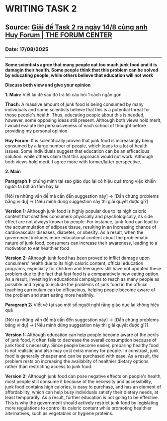 # WRITING TASK 2

## Source: [Giải đề Task 2 ra ngày 14/8 cùng anh Huy Forum | THE FORUM CENTER](https://www.youtube.com/watch?v=Fkmqm_bJl-o)

### Date: 17/08/2025
---

**Some scientists agree that many people eat too much junk food and it is damagin their health. Some people think that this problem can be solved by educating people, while others believe that education will not work**

**Discuss both view and give your opinion**

**1. Main:** Viết lại đề sau đó trả lời câu hỏi 1 cách ngắn gọn

**Thach:** A massive amount of junk food is being consumed by many individuals and some scientists believe that this is a potential threat for those people's health. Thus, educating people about this is needed, however, some opposing ideas still present. Although both views hold merit, I would evalute the persuasiveness of each school of thought  before providing my personal opinion.

**Huy Forum:** It is scientifically proven that junk food is increasingly being consumed by a large number of people, which leads to a lot of health issues. Some individuals suggest that education can be an efficacious solution. while others claim that this approach would not work. Although both views hold merit, I agree more with former/latter perspective.

**2. Main**

**Paragraph 1:** chứng minh tại sao giáo dục lại có hiệu quả trong việc khiến người ta bớt ăn tầm bậy lại

[Nói ra những vấn đề mà cần đến suggestion này] -> [Dẫn chứng problems bằng ví dụ] -> [Nếu mình dùng suggestion này thì giải quyết được gì?]

**Version 1:** Although junk food is highly popular due to its high caloric content that sastifies consumers physically and psychologically, its side effect are not always known by people. For instance, junk food can lead to the accummulation of adipose tissue, resulting in an increasing chance of cardiovascular diseases, diabetes, or obesity. As a result, when the government includes more educational content about the problematic nature of junk food, consumers can increase their awareness, leading to a motivation to eat healthier food.

**Version 2:** Although junk food has been proved to inflict damage upon consumers' health due to its high caloric content, official education programs, especially for children and teenagers still have not updated these problem due to the fact that fast food is a comparatively new eating option. As a result, investing in educational campaigns to reach as many people as possible and trying to include the problems of junk food in the official teaching curriculum can be efficacious, helping people become aware of the problem and start eating more healthily.

**Paragraph 2:** Viết về tại sao mội số người nghĩ rằng giáo dục lại không hiệu quả

[Nói ra những vấn đề mà cần đến suggestion này] -> [Dẫn chứng problems bằng ví dụ] -> [Nếu mình dùng suggestion này thì giải quyết được gì?]

**Version 1:** Although education can help people become aware of the perils of junk food, it often fails to decrease the overall consumption because of junk food's necessity. Since people become easier, preparing healthy food is not realistic and also may cost extra money for people. In constrast, junk food is generally cheaper and can be purchased with ease. As a result, the problem rests on increasing the availablity of healthier dietary options rather than restricting access to junk food.

**Version 2:** Although junk food can pose negative effects on people's health, most people still consume it because of the necessity and accessibility, junk food contains high calories, is easy to purchase, and has an element of affordability, which can help busy individuals satisfy their dietary needs, at least temporarily. As a result, further education is not going to be effective. This is why the government should actively restrict junk food by legislating more regulations to control its caloric content while promoting healthier alternatives, such as vegetables or hygiene proteins.



